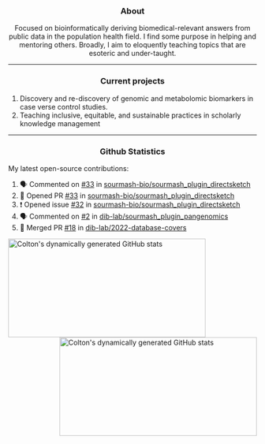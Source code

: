<!--
Inspiration derived from:
1. https://zzetao.github.io/awesome-github-profile/
2. https://github.com/spcanelon
3. https://github.com/tallguyjenks

Tools used:
1. https://github.com/anuraghazra/github-readme-stats
2. https://github.com/jamesgeorge007/github-activity-readme
3. https://github.com/topics/profile-readme
-->

<h3 align="center">About</h3>

<p align="center">
Focused on bioinformatically deriving biomedical-relevant answers from public data in the population health field. 
I find some purpose in helping and mentoring others. Broadly, I aim to eloquently teaching topics that are esoteric and under-taught.
</p>

---

<h3 align="center">Current projects</h3>

1. Discovery and re-discovery of genomic and metabolomic biomarkers in case verse control studies.
2. Teaching inclusive, equitable, and sustainable practices in scholarly knowledge management

---

<h3 align="center">Github Statistics</h3>

My latest open-source contributions:

<!--START_SECTION:activity-->
1. 🗣 Commented on [#33](https://github.com/sourmash-bio/sourmash_plugin_directsketch/pull/33#issuecomment-2122375399) in [sourmash-bio/sourmash_plugin_directsketch](https://github.com/sourmash-bio/sourmash_plugin_directsketch)
2. 💪 Opened PR [#33](https://github.com/sourmash-bio/sourmash_plugin_directsketch/pull/33) in [sourmash-bio/sourmash_plugin_directsketch](https://github.com/sourmash-bio/sourmash_plugin_directsketch)
3. ❗ Opened issue [#32](https://github.com/sourmash-bio/sourmash_plugin_directsketch/issues/32) in [sourmash-bio/sourmash_plugin_directsketch](https://github.com/sourmash-bio/sourmash_plugin_directsketch)
4. 🗣 Commented on [#2](https://github.com/dib-lab/sourmash_plugin_pangenomics/pull/2#issuecomment-2112785385) in [dib-lab/sourmash_plugin_pangenomics](https://github.com/dib-lab/sourmash_plugin_pangenomics)
5. 🎉 Merged PR [#18](https://github.com/dib-lab/2022-database-covers/pull/18) in [dib-lab/2022-database-covers](https://github.com/dib-lab/2022-database-covers)
<!--END_SECTION:activity-->

<a href="https://github.com/ccbaumler">
  <img height="200" width=400 align="left" alt="Colton's dynamically generated GitHub stats" src="https://github-readme-stats.vercel.app/api?username=ccbaumler&show_icons=true&title_color=434d58&icon_color=fa8072&ring_color=ba55d3"/>
</a>
<a href="https://github.com/ccbaumler">
  <img height="200" width=400 align="right" alt="Colton's dynamically generated GitHub stats" src="https://github-readme-stats.vercel.app/api/top-langs/?username=ccbaumler&layout=compact&langs_count=6&card_width=320&title_color=434d58&hide=Standard%20ML,%20TeX,%20Jupyter%20Notebook" />
</a>
